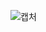 ![캡처](https://user-images.githubusercontent.com/112993586/200720244-77f54601-58ac-45d1-8120-c2b241413c27.PNG)
